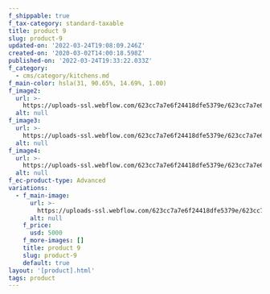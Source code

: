 ```yaml
---
f_shippable: true
f_tax-category: standard-taxable
title: product 9
slug: product-9
updated-on: '2022-03-24T19:08:09.246Z'
created-on: '2020-03-02T14:00:18.598Z'
published-on: '2022-03-24T19:33:22.033Z'
f_category:
  - cms/category/kitchens.md
f_main-color: hsla(31, 90.65%, 14.69%, 1.00)
f_image2:
  url: >-
    https://uploads-ssl.webflow.com/623cc7a7e6f24418dfe5379e/623cc7a7e6f2448401e538d0_15.jpg
  alt: null
f_image3:
  url: >-
    https://uploads-ssl.webflow.com/623cc7a7e6f24418dfe5379e/623cc7a7e6f2444ec5e538e1_15b.jpg
  alt: null
f_image4:
  url: >-
    https://uploads-ssl.webflow.com/623cc7a7e6f24418dfe5379e/623cc7a7e6f24438c8e538cd_15c.jpg
  alt: null
f_ec-product-type: Advanced
variations:
  - f_main-image:
      url: >-
        https://uploads-ssl.webflow.com/623cc7a7e6f24418dfe5379e/623cc7a7e6f244354be538ee_SHOTBY_MARRALIZA_KREIJKES-5835.jpg
      alt: null
    f_price:
      usd: 5000
    f_more-images: []
    title: product 9
    slug: product-9
    default: true
layout: '[product].html'
tags: product
---
```



